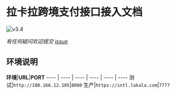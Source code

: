 # 拉卡拉跨境支付接口接入文档
![v3.4](https://img.shields.io/badge/Version-v3.4-blue.svg)

*有任何疑问欢迎提交 [issue](https://github.com/lklcrossboard/api/issues)*

## 环境说明

**环境**|**URL**|**PORT**
----  | ---- | ---- | ---- | ---- | ----
测试|```http://180.166.12.105```|```8080```
生产|```https://intl.lakala.com```|```7777```
